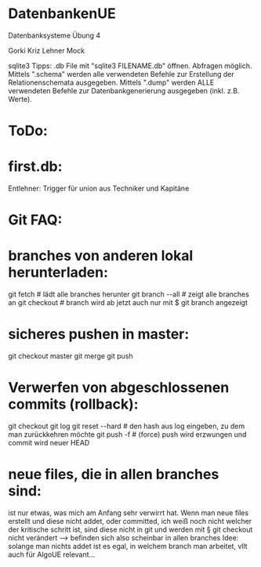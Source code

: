 # DatenbankenUE
Datenbanksysteme Übung 4

Gorki
Kriz
Lehner
Mock

sqlite3 Tipps:
.db File mit "sqlite3 FILENAME.db" öffnen.
Abfragen möglich.
Mittels ".schema" werden alle verwendeten Befehle zur Erstellung der Relationenschemata ausgegeben.
Mittels ".dump" werden ALLE verwendeten Befehle zur Datenbankgenerierung ausgegeben (inkl. z.B. Werte).


# ToDo:

# first.db:
Entlehner: Trigger für union aus Techniker und Kapitäne






# Git FAQ:

# branches von anderen lokal herunterladen:
git fetch				# lädt alle branches herunter
git branch --all			# zeigt alle branches an
git checkout <branch-von-anderen>	# branch wird ab jetzt auch nur mit $ git branch angezeigt

# sicheres pushen in master:
git checkout master
git merge <branch-der-in-master-soll>
git push

# Verwerfen von abgeschlossenen commits (rollback):
git checkout <branch-zu-resetten>
git log
git reset --hard <commit-hash>		# den hash aus log eingeben, zu dem man zurückkehren möchte
git push -f				# (force) push wird erzwungen und commit wird neuer HEAD

# neue files, die in allen branches sind:
ist nur etwas, was mich am Anfang sehr verwirrt hat. Wenn man neue files erstellt und diese nicht addet, oder committed,
ich weiß noch nicht welcher der kritische schritt ist, sind diese nicht in git und werden mit § git checkout <branch>
nicht verändert --> befinden sich also scheinbar in allen branches
Idee: solange man nichts addet ist es egal, in welchem branch man arbeitet, vllt auch für AlgoUE relevant...
